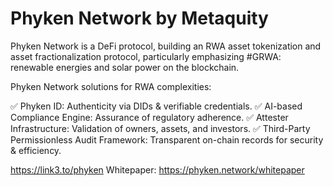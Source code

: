# Phyken Network by Metaquity

Phyken Network is a DeFi protocol, building an RWA asset tokenization and asset fractionalization protocol, particularly emphasizing #GRWA: renewable energies and solar power on the blockchain.

Phyken Network solutions for RWA complexities:

✅ Phyken ID: Authenticity via DIDs & verifiable credentials.
✅ AI-based Compliance Engine: Assurance of regulatory adherence.
✅ Attester Infrastructure: Validation of owners, assets, and investors.
✅ Third-Party Permissionless Audit Framework: Transparent on-chain records for security & efficiency.

https://link3.to/phyken
Whitepaper: https://phyken.network/whitepaper

